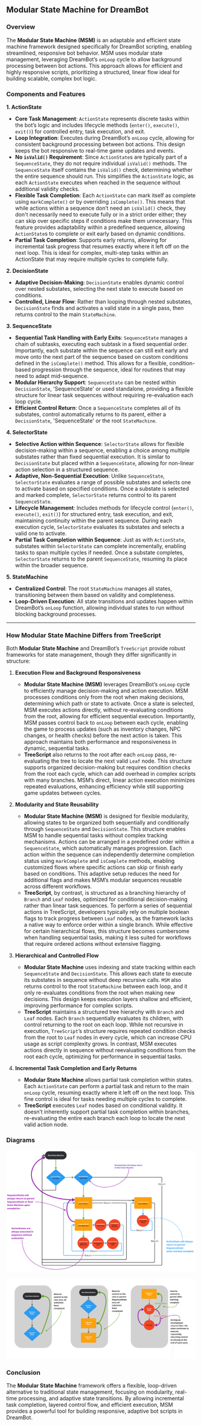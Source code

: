 ## Modular State Machine for DreamBot

### Overview
The **Modular State Machine (MSM)** is an adaptable and efficient state machine framework designed specifically for DreamBot scripting, enabling streamlined, responsive bot behavior. MSM uses modular state management, leveraging DreamBot’s `onLoop` cycle to allow background processing between bot actions. This approach allows for efficient and highly responsive scripts, prioritizing a structured, linear flow ideal for building scalable, complex bot logic.

### Components and Features

**1. ActionState**  
   - **Core Task Management**: `ActionState` represents discrete tasks within the bot’s logic and includes lifecycle methods (`enter()`, `execute()`, `exit()`) for controlled entry, task execution, and exit.
   - **Loop Integration**: Executes during DreamBot’s `onLoop` cycle, allowing for consistent background processing between bot actions. This design keeps the bot responsive to real-time game updates and events.
   - **No `isValid()` Requirement**: Since `ActionState`s are typically part of a `SequenceState`, they do not require individual `isValid()` methods. The `SequenceState` itself contains the `isValid()` check, determining whether the entire sequence should run. This            simplifies the `ActionState` logic, as each `ActionState` executes when reached in the sequence without additional validity checks.
   - **Flexible Task Completion**: Each `ActionState` can mark itself as complete using `markComplete()` or by overriding `isComplete()`. This means that while actions within a sequence don’t need an `isValid()` check, they don't necessarily need to execute fully or in         a strict order either; they can skip over specific steps if conditions make them unnecessary. This feature provides adaptability within a predefined sequence, allowing `ActionState`s to complete or exit early based on dynamic conditions.
   - **Partial Task Completion**: Supports early returns, allowing for incremental task progress that resumes exactly where it left off on the next loop. This is ideal for complex, multi-step tasks within an ActionState that may require multiple cycles to complete fully.

**2. DecisionState**  
   - **Adaptive Decision-Making**: `DecisionState` enables dynamic control over nested substates, selecting the next state to execute based on conditions.
   - **Controlled, Linear Flow**: Rather than looping through nested substates, `DecisionState` finds and activates a valid state in a single pass, then returns control to the main `StateMachine`.

**3. SequenceState**  
   - **Sequential Task Handling with Early Exits**: `SequenceState` manages a chain of subtasks, executing each subtask in a fixed sequential order. Importantly, each substate within the sequence can still exit early and move onto the next part of the sequence based on         custom conditions defined in the `isComplete()` method. This allows for a flexible, condition-based progression through the sequence, ideal for routines that may need to adapt mid-sequence.
   - **Modular Hierarchy Support**: `SequenceState` can be nested within `DecisionState`, 'SequenceState' or used standalone, providing a flexible structure for linear task sequences without requiring re-evaluation each loop cycle.
   - **Efficient Control Return**: Once a `SequenceState` completes all of its substates, control automatically returns to its parent, either a `DecisionState`, 'SequenceState' or the root `StateMachine`.

**4. SelectorState**  
   - **Selective Action within Sequence**: `SelectorState` allows for flexible decision-making within a sequence, enabling a choice among multiple substates rather than fixed sequential execution. It is similar to `DecisionState` but placed within a `SequenceState`, allowing for non-linear action selection in a structured sequence.
   - **Adaptive, Non-Sequential Execution**: Unlike `SequenceState`, `SelectorState` evaluates a range of possible substates and selects one to activate based on specified conditions. Once a substate is selected and marked complete, `SelectorState` returns control to its parent `SequenceState`.
   - **Lifecycle Management**: Includes methods for lifecycle control (`enter()`, `execute()`, `exit()`) for structured entry, task execution, and exit, maintaining continuity within the parent sequence. During each execution cycle, `SelectorState` evaluates its substates and selects a valid one to activate.
   - **Partial Task Completion within Sequence**: Just as with `ActionState`, substates within `SelectorState` can complete incrementally, enabling tasks to span multiple cycles if needed. Once a substate completes, `SelectorState` returns to the parent `SequenceState`, resuming its place within the broader sequence.

**5. StateMachine**  
   - **Centralized Control**: The root `StateMachine` manages all states, transitioning between them based on validity and completeness.
   - **Loop-Driven Execution**: All state transitions and updates happen within DreamBot’s `onLoop` function, allowing individual states to run without blocking background processes. 

---

### How Modular State Machine Differs from TreeScript

Both **Modular State Machine** and DreamBot’s `TreeScript` provide robust frameworks for state management, though they differ significantly in structure:

1. **Execution Flow and Background Responsiveness**
   - **Modular State Machine (MSM)** leverages DreamBot’s `onLoop` cycle to efficiently manage decision-making and action execution. MSM processes conditions only from the root when making decisions, determining which path or state to activate. Once a state is selected,      MSM executes actions directly, without re-evaluating conditions from the root, allowing for efficient sequential execution. Importantly, MSM passes control back to `onLoop` between each cycle, enabling the game to process updates (such as inventory changes, NPC          changes, or health checks) before the next action is taken. This approach maintains both performance and responsiveness in dynamic, sequential tasks.
   - **TreeScript** also returns to the root after each `onLoop` pass, re-evaluating the tree to locate the next valid `Leaf` node. This structure supports organized decision-making but requires condition checks from the root each cycle, which can add overhead in complex scripts with many branches. MSM’s direct, linear action execution minimizes repeated evaluations, enhancing efficiency while still supporting game updates between cycles.

2. **Modularity and State Reusability**
   - **Modular State Machine (MSM)** is designed for flexible modularity, allowing states to be organized both sequentially and conditionally through `SequenceState` and `DecisionState`. This structure enables MSM to handle sequential tasks without complex tracking mechanisms. Actions can be arranged in a predefined order within a `SequenceState`, which automatically manages progression. Each action within the sequence can independently determine completion status using `markComplete` and `isComplete` methods, enabling customized flows where specific actions can skip or finish early based on conditions. This adaptive setup reduces the need for additional flags and makes MSM’s modular sequences reusable across different workflows.
   - **TreeScript**, by contrast, is structured as a branching hierarchy of `Branch` and `Leaf` nodes, optimized for conditional decision-making rather than linear task sequences. To perform a series of sequential actions in TreeScript, developers typically rely on multiple boolean flags to track progress between `Leaf` nodes, as the framework lacks a native way to enforce order within a single branch. While effective for certain hierarchical flows, this structure becomes cumbersome when handling sequential tasks, making it less suited for workflows that require ordered actions without extensive flagging.

3. **Hierarchical and Controlled Flow**  
   - **Modular State Machine** uses indexing and state tracking within each `SequenceState` and `DecisionState`. This allows each state to execute its substates in sequence without deep recursive calls. `MSM` also returns control to the root `StateMachine` between each       loop, and it only re-evaluates conditions from the root when making new decisions. This design keeps execution layers shallow and efficient, improving performance for complex scripts.
   - **TreeScript** maintains a structured tree hierarchy with `Branch` and `Leaf` nodes. Each `Branch` sequentially evaluates its children, with control returning to the root on each loop. While not recursive in execution, `TreeScript`’s structure requires repeated          condition checks from the root to `Leaf` nodes in every cycle, which can increase CPU usage as script complexity grows. In contrast, MSM executes actions directly in sequence without reevaluating conditions from the root each cycle, optimizing for performance in          sequential tasks.

4. **Incremental Task Completion and Early Returns**
   - **Modular State Machine** allows partial task completion within states. Each `ActionState` can perform a partial task and return to the main `onLoop` cycle, resuming exactly where it left off on the next loop. This fine control is ideal for tasks needing multiple        cycles to complete.
   - **TreeScript** executes `Leaf` nodes based on conditional validity. It doesn’t inherently support partial task completion within branches, re-evaluating the entire each branch each loop to locate the next valid action node.
  

### Diagrams

![Flowchart of the Modular State Machine](images/MSMFlow.png)

![Components of the Modular State Machine](images/MSMFlow2.png)


### Conclusion

The **Modular State Machine** framework offers a flexible, loop-driven alternative to traditional state management, focusing on modularity, real-time processing, and adaptive state transitions. By allowing incremental task completion, layered control flow, and efficient execution, MSM provides a powerful tool for building responsive, adaptive bot scripts in DreamBot.
